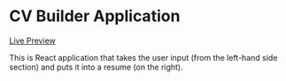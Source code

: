# CV Builder Application

[Live Preview](https://cv-application-amber-five.vercel.app/)

This is React application that takes the user input (from the left-hand side section) and puts it into a resume (on the right).
